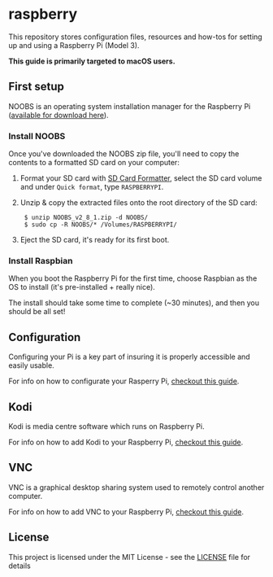 # raspberry
This repository stores configuration files, resources and how-tos for setting up and using a Raspberry Pi (Model 3).

**This guide is primarily targeted to macOS users.**

## First setup
NOOBS is an operating system installation manager for the Raspberry Pi ([available for download here](raspberrypi.org/downloads)).

### Install NOOBS
Once you've downloaded the NOOBS zip file, you'll need to copy the contents to a formatted SD card on your computer:

1. Format your SD card with [SD Card Formatter](https://www.sdcard.org/downloads/formatter_4/), select the SD card volume and under `Quick format`, type `RASPBERRYPI`.
2. Unzip & copy the extracted files onto the root directory of the SD card:

        $ unzip NOOBS_v2_8_1.zip -d NOOBS/
        $ sudo cp -R NOOBS/* /Volumes/RASPBERRYPI/

3. Eject the SD card, it's ready for its first boot.

### Install Raspbian
When you boot the Raspberry Pi for the first time, choose Raspbian as the OS to install (it's pre-installed + really nice).

The install should take some time to complete (~30 minutes), and then you should be all set!

## Configuration
Configuring your Pi is a key part of insuring it is properly accessible and easily usable.

For info on how to configurate your Rasperry Pi, [checkout this guide](CONFIGURATION.md).

## Kodi
Kodi is media centre software which runs on Raspberry Pi.

For info on how to add Kodi to your Raspberry Pi, [checkout this guide](KODI.md).

## VNC
VNC is a graphical desktop sharing system used to remotely control another computer.

For info on how to add VNC to your Raspberry Pi, [checkout this guide](VNC.md).

## License
This project is licensed under the MIT License - see the [LICENSE](LICENSE) file for details
